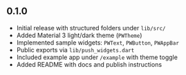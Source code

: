 ## 0.1.0

- Initial release with structured folders under `lib/src/`
- Added Material 3 light/dark theme (`PWTheme`)
- Implemented sample widgets: `PWText`, `PWButton`, `PWAppBar`
- Public exports via `lib/push_widgets.dart`
- Included example app under `/example` with theme toggle
- Added README with docs and publish instructions
